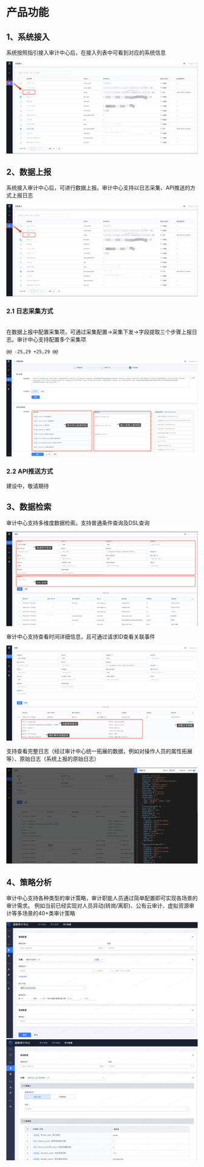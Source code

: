 # 产品功能

## 1、系统接入

系统按照指引接入审计中心后，在接入列表中可看到对应的系统信息

![alt text](image-15.png)

## 2、数据上报

系统接入审计中心后，可进行数据上报。审计中心支持以日志采集、API推送的方式上报日志

![alt text](image-15.png)

### 2.1 日志采集方式

<br>在数据上报中配置采集项，可通过采集配置->采集下发->字段提取三个步骤上报日志。审计中心支持配置多个采集项

	@@ -25,29 +25,29 @@

![alt text](image-8.png)

### 2.2 API推送方式

建设中，敬请期待

## 3、数据检索

审计中心支持多维度数据检索。支持普通条件查询及DSL查询

![alt text](image-16.png)

审计中心支持查看时间详细信息，且可通过请求ID查看关联事件

![alt text](image-10.png)


支持查看完整日志（经过审计中心统一拓展的数据，例如对操作人员的属性拓展等）、原始日志（系统上报的原始日志）

![alt text](image-9.png)

## 4、策略分析

审计中心支持各种类型的审计策略，审计职能人员通过简单配置即可实现各场景的审计需求。
例如当前已经实现对人员异动(转岗/离职)、公有云审计、虚拟资源审计等多场景的40+类审计策略

![alt text](image.png)
![alt text](image-13.png)
	